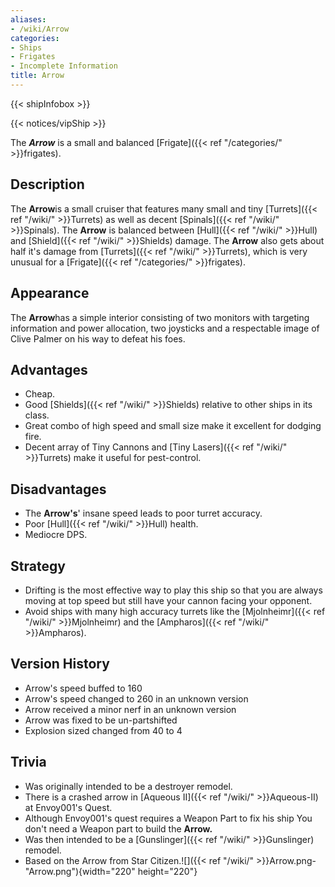 ```yaml
---
aliases:
- /wiki/Arrow
categories:
- Ships
- Frigates
- Incomplete Information
title: Arrow
---  
```


{{< shipInfobox >}}   

{{< notices/vipShip >}} 

The **_Arrow_** is a small and balanced [Frigate]({{< ref "/categories/" >}}frigates). 

## Description

The **Arrow**is a small cruiser that features many small and tiny [Turrets]({{< ref "/wiki/" >}}Turrets) as well as decent [Spinals]({{< ref "/wiki/" >}}Spinals). The **Arrow** is balanced between [Hull]({{< ref "/wiki/" >}}Hull) and [Shield]({{< ref "/wiki/" >}}Shields) damage. The **Arrow** also gets about half it's damage from [Turrets]({{< ref "/wiki/" >}}Turrets), which is very unusual for a [Frigate]({{< ref "/categories/" >}}frigates).

## Appearance

The **Arrow**has a simple interior consisting of two monitors with targeting information and power allocation, two joysticks and a respectable image of Clive Palmer on his way to defeat his foes.

## Advantages

- Cheap.
- Good [Shields]({{< ref "/wiki/" >}}Shields) relative to other ships in its class.
- Great combo of high speed and small size make it excellent for dodging fire.
- Decent array of Tiny Cannons and [Tiny Lasers]({{< ref "/wiki/" >}}Turrets) make it useful for pest-control.

## Disadvantages

- The **Arrow's**' insane speed leads to poor turret accuracy.
- Poor [Hull]({{< ref "/wiki/" >}}Hull) health.
- Mediocre DPS.

## Strategy

- Drifting is the most effective way to play this ship so that you are always moving at top speed but still have your cannon facing your opponent.
- Avoid ships with many high accuracy turrets like the [Mjolnheimr]({{< ref "/wiki/" >}}Mjolnheimr) and the [Ampharos]({{< ref "/wiki/" >}}Ampharos).

## Version History 

- Arrow's speed buffed to 160
- Arrow's speed changed to 260 in an unknown version
- Arrow received a minor nerf in an unknown version
- Arrow was fixed to be un-partshifted
- Explosion sized changed from 40 to 4

## Trivia

- Was originally intended to be a destroyer remodel.
- There is a crashed arrow in [Aqueous II]({{< ref "/wiki/" >}}Aqueous-II) at Envoy001's Quest.
- Although Envoy001's quest requires a Weapon Part to fix his ship You don't need a Weapon part to build the **Arrow.**
- Was then intended to be a [Gunslinger]({{< ref "/wiki/" >}}Gunslinger) remodel.
- Based on the Arrow from Star Citizen.![]({{< ref "/wiki/" >}}Arrow.png-"Arrow.png"){width="220" height="220"}